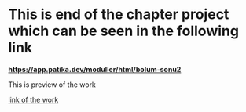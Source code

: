 # This is end of the chapter project which can be seen in the following link 
**https://app.patika.dev/moduller/html/bolum-sonu2**

This is preview of the work

[link of the work](http://127.0.0.1:5500/index.html)
